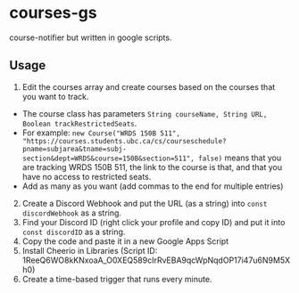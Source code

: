 # courses-gs
course-notifier but written in google scripts.

## Usage
1. Edit the courses array and create courses based on the courses that you want to track.
  * The course class has parameters `String courseName, String URL, Boolean trackRestrictedSeats`.
  * For example: `new Course("WRDS 150B 511", "https://courses.students.ubc.ca/cs/courseschedule?pname=subjarea&tname=subj-section&dept=WRDS&course=150B&section=511", false)` means that you are tracking WRDS 150B 511, the link to the course is that, and that you have no access to restricted seats.
  * Add as many as you want (add commas to the end for multiple entries)
2. Create a Discord Webhook and put the URL (as a string) into `const discordWebhook` as a string.
3. Find your Discord ID (right click your profile and copy ID) and put it into `const discordID` as a string.
4. Copy the code and paste it in a new Google Apps Script
5. Install Cheerio in Libraries (Script ID: 1ReeQ6WO8kKNxoaA_O0XEQ589cIrRvEBA9qcWpNqdOP17i47u6N9M5Xh0)
6. Create a time-based trigger that runs every minute.
